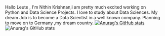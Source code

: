 
Hallo Leute , I'm  Nithin Krishnan,i am pretty much excited working on Python and Data Science Projects. I love to study about Data Sciences. My dream Job is to become a Data Scientist in a well known company. Planning to move on to Germany ,my dream country.
[![Anurag's GitHub stats](https://github-readme-stats.vercel.app/api?username=nitinkrishnan)](https://github.com/anuraghazra/github-readme-stats)
![Anurag's GitHub stats](https://github-readme-stats.vercel.app/api?username=nitinkrishnan&show_icons=true&theme=midnight-purple)
